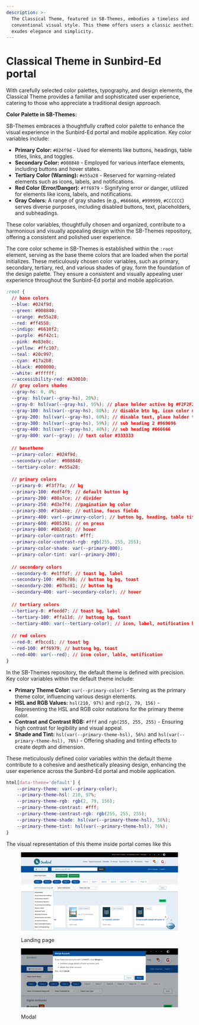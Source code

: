 ```yaml
---
description: >-
  The Classical Theme, featured in SB-Themes, embodies a timeless and
  conventional visual style. This theme offers users a classic aesthetic that
  exudes elegance and simplicity.
---
```


# Classical Theme in Sunbird-Ed portal

With carefully selected color palettes, typography, and design elements, the Classical Theme provides a familiar and sophisticated user experience, catering to those who appreciate a traditional design approach.

**Color Palette in SB-Themes:**

SB-Themes embraces a thoughtfully crafted color palette to enhance the visual experience in the Sunbird-Ed portal and mobile application. Key color variables include:

* **Primary Color:** `#024f9d` - Used for elements like buttons, headings, table titles, links, and toggles.
* **Secondary Color:** `#008840` - Employed for various interface elements, including buttons and hover states.
* **Tertiary Color (Warning):** `#e55a28` - Reserved for warning-related elements such as icons, labels, and notifications.
* **Red Color (Error/Danger):** `#ff6979` - Signifying error or danger, utilized for elements like icons, labels, and notifications.
* **Gray Colors:** A range of gray shades (e.g., `#666666`, `#999999`, `#CCCCCC`) serves diverse purposes, including disabled buttons, text, placeholders, and subheadings.

These color variables, thoughtfully chosen and organized, contribute to a harmonious and visually appealing design within the SB-Themes repository, offering a consistent and polished user experience.

The core color scheme in SB-Themes is established within the `:root` element, serving as the base theme colors that are loaded when the portal initializes. These meticulously chosen color variables, such as primary, secondary, tertiary, red, and various shades of gray, form the foundation of the design palette. They ensure a consistent and visually appealing user experience throughout the Sunbird-Ed portal and mobile application.

```css
:root {
  // base colors
  --blue: #024f9d;
  --green: #008840;
  --orange: #e55a28;
  --red: #ff4558;
  --indigo: #6610f2;
  --purple: #6f42c1;
  --pink: #e83e8c;
  --yellow: #ffc107;
  --teal: #20c997;
  --cyan: #17a2b8;
  --black: #000000;
  --white: #ffffff;
  --accessibility-red: #A30010;
  // gray colors shades
  --gray-hs: 0, 0%;
  --gray: hsl(var(--gray-hs), 20%);
  --gray-0: hsl(var(--gray-hs), 95%); // place holder active bg #F2F2F2
  --gray-100: hsl(var(--gray-hs), 80%); // disable btn bg, icon color #CCCCCC
  --gray-200: hsl(var(--gray-hs), 60%); // disable text, place holder text #999999
  --gray-300: hsl(var(--gray-hs), 59%); // sub heading 2 #969696
  --gray-400: hsl(var(--gray-hs), 40%); // sub heading #666666
  --gray-800: var(--gray); // text color #333333

  // basetheme
  --primary-color: #024f9d;
  --secondary-color: #008840;
  --tertiary-color: #e55a28;

  // primary colors
  --primary-0: #f3f7fa; // bg
  --primary-100: #edf4f9; // default button bg
  --primary-200: #80a7ce; // divider
  --primary-250: #d3e7f4; //pagination bg color
  --primary-300: #7ab4ee; // outline, focus fields
  --primary-400: var(--primary-color); // button bg, heading, table titles, links, toggles
  --primary-600: #005391; // on press
  --primary-800: #002e50; // hover
  --primary-color-contrast: #fff;
  --primary-color-contrast-rgb: rgb(255, 255, 255);
  --primary-color-shade: var(--primary-800);
  --primary-color-tint: var(--primary-200);

  // secondary colors
  --secondary-0: #e1ffdf; // toast bg, label
  --secondary-100: #00c786; // button bg bg, toast
  --secondary-200: #07bc81; // button bg
  --secondary-400: var(--secondary-color); // hover

  // tertiary colors
  --tertiary-0: #feedd7; // toast bg, label
  --tertiary-100: #ffa11d; // buttong bg, toast
  --tertiary-400: var(--tertiary-color); // icon, label, notification bg

  // red colors
  --red-0: #fbccd1; // toast bg
  --red-100: #ff6979; // buttong bg, toast
  --red-400: var(--red); // icon color, lable, notification
}
```

In the SB-Themes repository, the default theme is defined with precision. Key color variables within the default theme include:

* **Primary Theme Color:** `var(--primary-color)` - Serving as the primary theme color, influencing various design elements.
* **HSL and RGB Values:** `hsl(210, 97%)` and `rgb(2, 79, 156)` - Representing the HSL and RGB color notations for the primary theme color.
* **Contrast and Contrast RGB:** `#fff` and `rgb(255, 255, 255)` - Ensuring high contrast for legibility and visual appeal.
* **Shade and Tint:** `hsl(var(--primary-theme-hsl), 56%)` and `hsl(var(--primary-theme-hsl), 76%)` - Offering shading and tinting effects to create depth and dimension.

These meticulously defined color variables within the default theme contribute to a cohesive and aesthetically pleasing design, enhancing the user experience across the Sunbird-Ed portal and mobile application.

```scss
html[data-theme='default'] {
    --primary-theme: var(--primary-color);
    --primary-theme-hsl: 210, 97%;
    --primary-theme-rgb: rgb(2, 79, 156);
    --primary-theme-contrast: #fff;
    --primary-theme-contrast-rgb: rgb(255, 255, 255);
    --primary-theme-shade: hsl(var(--primary-theme-hsl), 56%);
    --primary-theme-tint: hsl(var(--primary-theme-hsl), 76%);
}
```

The visual representation of this theme inside portal comes like this

<figure><img src="../../../../../.gitbook/assets/image (82).png" alt=""><figcaption><p>Landing page</p></figcaption></figure>

<figure><img src="../../../../../.gitbook/assets/image (84).png" alt=""><figcaption><p>Modal</p></figcaption></figure>

